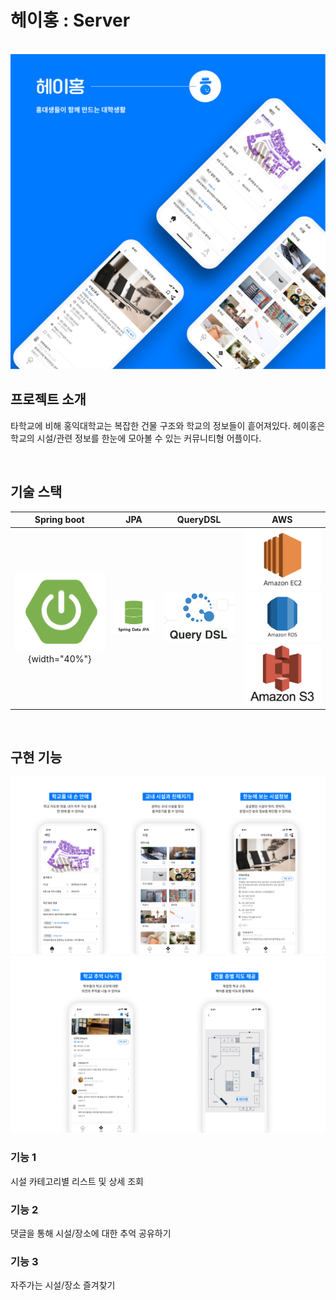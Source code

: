 # 헤이홍 : Server

<p align="center">
  <br>
  <img src="./images/app_main_img.png">
  <br>
</p>

## 프로젝트 소개

<p align="justify">
</p>
타학교에 비해 홍익대학교는 복잡한 건물 구조와 학교의 정보들이 흩어져있다. 헤이홍은 학교의 시설/관련 정보를 한눈에 모아볼 수 있는 커뮤니티형 어플이다.
<p align="center">
</p>

<br>

## 기술 스택

| Spring boot | JPA |  QueryDSL  |  AWS  |
| :--------: | :--------: | :------: | :-----: |
|   ![sb](/images/spring.png){width="40%"}    |   ![jpa]    | ![dsl] | ![ec2] ![rds] ![s3] |

<br>

## 구현 기능
<img src="./images/app_sub_img1.png"><img src="./images/app_sub_img2.png">
### 기능 1
시설 카테고리별 리스트 및 상세 조회
### 기능 2
댓글을 통해 시설/장소에 대한 추억 공유하기
### 기능 3
자주가는 시설/장소 즐겨찾기 

<br>




<!-- Stack Icon Refernces -->

[comment]: <> ([sb]: /images/spring.png )
[jpa]: /images/jpa.png
[dsl]: /images/queryDsl.png
[ec2]: /images/ec2.png
[rds]: /images/rds.png
[s3]: /images/s3.png


